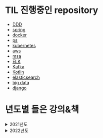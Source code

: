 # TIL 진행중인 repository
- [DDD](./til-by-topic/ddd)
- [spring](https://github.com/sinkyoungdeok/spring)
- [docker](./til-by-topic/docker/README.md)
- [ps](https://github.com/sinkyoungdeok/ps)
- [kubernetes](./til-by-topic/kubernetes)
- [aws](./til-by-topic/aws)
- [msa](https://github.com/sinkyoungdeok/msa)
- [ELK](./til-by-topic/elk)
- [Kafka](./til-by-topic/kafka/)
- [Kotlin](./til-by-topic/kotlin)
- [elasticsearch](./til-by-topic/elasticsearch/)
- [big data](./til-by-topic/big-data)
- [django](./til-by-topic/django)

# 년도별 들은 강의&책

<details><summary>2021년도</summary>

## 2021년도
1. 강의) 모든 개발자를 위한 HTTP 웹 기본 지식 / 김영한 강사님 (2021.6.25 ~ 2021.6.27) 
2. 강의) 스프링 핵심 원리 - 기본편 / 김영한 강사님 (2021.6.28 ~ 2021.7.5)
3. 강의) 스프링 MVC 1편 - 백엔드 웹 개발 핵심 기술 / 김영한 강사님 (2021.7.6 ~ 2021.7.27)
4. 강의) 자바 ORM 표준 JPA 프로그래밍 - 기본편 / 김영한 강사님 (2021.7.28 ~ 2021.9.13)
5. 강의) 초보를 위한 도커 안내서 / subicura 강사님 (2021.8.22 ~ 2021.8.30)
6. 강의) 실전! 스프링 부트와 JPA 활용1 - 웹 애플리케이션 개발 / 김영한 강사님 (2021.9.13 ~ 2021.9.19)
7. 강의) 실전! 스프링 부트와 JPA 활용2 - API 개발과 성능 최적화 / 김영한 강사님 (2021.9.19 ~ 2021.9.21)
8. 강의) 실전! 스프링 데이터 JPA / 김영한 강사님 (2021.9.21 ~ 2021.9.22)
9. 강의) 실전! Querydsl / 김영한 강사님 (2021.9.22 ~ 2021.9.26)
10. 책) DDD-START / 책 (2021.9.16 ~ 2021.10.18)
11. 강의) aws 강의실 / 유튜브 (2021.10.6 ~ 2021.11.16)
12. 강의) 생활코딩 - Route53 / 생활코딩 유튜브 (2021.11.17 ~ 2021.11.17)
13. 강의) 스프링 핵심 원리 - 고급편 / 김영한 강사님 (2021.11.1 ~ 2021.11.18)
14. 강의) ELK 스택 으로 데이터 분석 / 허민석 강사님 (2021.11.19 ~ 2021.11.28)
15. 강의) 아파치 카프카 for beginners / 데브원영 강사님 (2021.11.29 ~ 2021.12.6)
16. 강의) Spring Boot JWT Tutorial / 정은구 강사님 (2021.12.2 ~ 2021.12.2)
17. 강의) The Red : 비즈니스 성공을 위한 Java/Spring 기반 서비스 개발과 MSA 구축 / 이희창 강사님 (2021.12.4 ~ 2021.2021.12.8)
18. 강의) 새차원의 코틀린 / 새차원 강사님 (2021.12.16 ~ 2021.12.19)
19. 강의) Kotlin으로 개발하는 Spring Boot Web MVC / 예상국 강사님 (2021.12.20 ~ 2021.12.23)
20. 강의) 새차원의 코루틴 / 새차원 강사님 (2021.12.20 ~ 2021.12.26)
21. 책) 코틀린 마이크로서비스 개발 / 책 (2021.12.29 ~ 2021.1.2)

</details>

<details><summary>2022년도</summary>

## 2022년도
1. 책) RxJava 리액티브 프로그래밍 / 책 (2022.1.2 ~ 2022.1.8)
2. 책) 스프링 인 액션 / 책 (2022.1.9 ~ 2022.1.19)
3. 책) 클라우드 네이티브를 위한 쿠버네티스 실전 프로젝트 / 책 (2022.2.2 ~ )
4. 강의) 자바 플레이그라운드 with TDD, 클린코드 / 강의 (2022.2.3 ~ 2022.2.9)
5. 강의) 스프링 MVC 2편 - 백엔드 웹 개발 활용 기술 / 강의 (2022.2.9 ~ 2022.2.16)
6. 강의) CTO's Tech Talk 2022 컨퍼런스 / 강의 (2022.2.20 ~ 2022.2.20)
7. 강의) 아파치 카프카 for beginners / 데브원영 강사님 - 복습 2회독째 (2022.3.11 ~ 2022.3.11)
8. 강의) 새차원의 코틀린 / 새차원 강사님 - 복습 2회독째 (2022.3.12 ~ 2022.3.12) 
9. 책) 도메인 주도 설계란 무엇인가 / 책 (2022.3.5 ~ 2022.5.17)
10. 강의) 패캠 - Docker 기초 / 박병진님 (2022.6.5 ~ 2022.6.18)
11. 강의) 패캠 - Docker 활용 / 나정호님 (2022.6.18 ~ 2022.6.24)
12. 강의) 패캠 - Kubernetes 입문 / 권윤정님 (2022.6.24 ~ 2022.7.13)
13. 강의) 패캠 - 실시간 빅데이터 처리를 위한 Spark & Flink 올인원 패키지 / Spark, Airflow, Kafka 까지 / 김건우님 (2022.7.23 ~ 2022.8.14)
14. 강의) The Red : 검색 엔진 구축을 위한 Elasticsearch 마스터 클래스 / 정호욱님 (2022.8.14 ~ )

</details>
